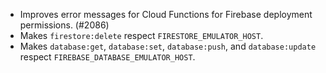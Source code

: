 - Improves error messages for Cloud Functions for Firebase deployment permissions. (#2086)
- Makes `firestore:delete` respect `FIRESTORE_EMULATOR_HOST`.
- Makes `database:get`, `database:set`, `database:push`, and `database:update` respect `FIREBASE_DATABASE_EMULATOR_HOST`.
